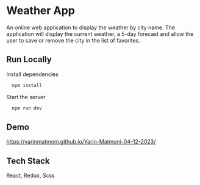 
# Weather App

An online web application to display the weather by city name. The application will display the current weather, a 5-day forecast and allow the user to save or remove the city in the list of favorites.  


## Run Locally

Install dependencies

```bash
  npm install
```

Start the server

```bash
  npm run dev
```


## Demo

https://yarinmatmoni.github.io/Yarin-Matmoni-04-12-2023/


## Tech Stack

React, Redux, Scss


